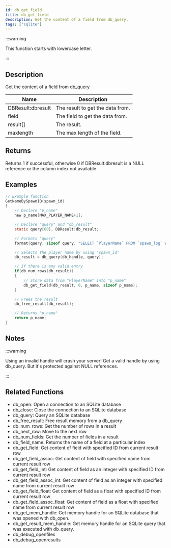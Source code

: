 ```yaml
---
id: db_get_field
title: db_get_field
description: Get the content of a field from db_query.
tags: ["sqlite"]
---
```


:::warning

This function starts with lowercase letter.

:::

## Description

Get the content of a field from db_query

| Name              | Description                      |
| ----------------- | -------------------------------- |
| DBResult:dbresult | The result to get the data from. |
| field             | The field to get the data from.  |
| result[]          | The result.                      |
| maxlength         | The max length of the field.     |

## Returns

Returns 1 if successful, otherwise 0 if DBResult:dbresult is a NULL reference or the column index not available.

## Examples

```c
// Example function
GetNameBySpawnID(spawn_id)
{
    // Declare "p_name"
    new p_name[MAX_PLAYER_NAME+1];

    // Declare "query" and "db_result"
    static query[60], DBResult:db_result;

    // Formats "query"
    format(query, sizeof query, "SELECT `PlayerName` FROM `spawn_log` WHERE `ID`=%d", spawn_id);

    // Selects the player name by using "spawn_id"
    db_result = db_query(db_handle, query);

    // If there is any valid entry
    if(db_num_rows(db_result))
    {
        // Store data from "PlayerName" into "p_name"
        db_get_field(db_result, 0, p_name, sizeof p_name);
    }

    // Frees the result
    db_free_result(db_result);

    // Returns "p_name"
    return p_name;
}
```

## Notes

:::warning

Using an invalid handle will crash your server! Get a valid handle by using db_query. But it's protected against NULL
references.

:::

## Related Functions

- db_open: Open a connection to an SQLite database
- db_close: Close the connection to an SQLite database
- db_query: Query an SQLite database
- db_free_result: Free result memory from a db_query
- db_num_rows: Get the number of rows in a result
- db_next_row: Move to the next row
- db_num_fields: Get the number of fields in a result
- db_field_name: Returns the name of a field at a particular index
- db_get_field: Get content of field with specified ID from current result row
- db_get_field_assoc: Get content of field with specified name from current result row
- db_get_field_int: Get content of field as an integer with specified ID from current result row
- db_get_field_assoc_int: Get content of field as an integer with specified name from current result row
- db_get_field_float: Get content of field as a float with specified ID from current result row
- db_get_field_assoc_float: Get content of field as a float with specified name from current result row
- db_get_mem_handle: Get memory handle for an SQLite database that was opened with db_open.
- db_get_result_mem_handle: Get memory handle for an SQLite query that was executed with db_query.
- db_debug_openfiles
- db_debug_openresults
